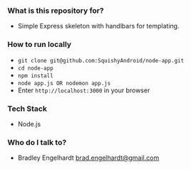 
### What is this repository for? ###

* Simple Express skeleton with handlbars for templating.

### How to run locally ###

* `git clone git@github.com:SquishyAndroid/node-app.git`
* `cd node-app`
* `npm install`
* `node app.js OR nodemon app.js`
* Enter `http://localhost:3000` in your browser

### Tech Stack ###

* Node.js

### Who do I talk to? ###

* Bradley Engelhardt <brad.engelhardt@gmail.com>
